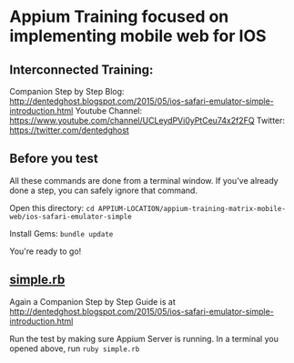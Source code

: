 # Appium Training focused on implementing mobile web for IOS

## Interconnected Training: 
Companion Step by Step Blog: http://dentedghost.blogspot.com/2015/05/ios-safari-emulator-simple-introduction.html 
Youtube Channel: https://www.youtube.com/channel/UCLeydPVi0yPtCeu74x2f2FQ
Twitter: https://twitter.com/dentedghost 

## Before you test

All these commands are done from a terminal window.  If you've already done
a step, you can safely ignore that command.

Open this directory:  `cd APPIUM-LOCATION/appium-training-matrix-mobile-web/ios-safari-emulator-simple`

Install Gems:  `bundle update`

You're ready to go!

## [simple.rb](simple.rb)

Again a Companion Step by Step Guide is at http://dentedghost.blogspot.com/2015/05/ios-safari-emulator-simple-introduction.html <br/>

Run the test by making sure Appium Server is running.
In a terminal you opened above, run `ruby simple.rb`
